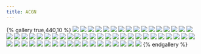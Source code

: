 ```yaml
---
title: ACGN
---
```

{% gallery true,440,10 %}
![](/images/三国杀设计/ACGN设计/1.jpg)
![](/images/三国杀设计/ACGN设计/2.jpg)
![](/images/三国杀设计/ACGN设计/百事可乐.jpg)
![](/images/三国杀设计/ACGN设计/百事可乐2.jpg)
![](/images/三国杀设计/ACGN设计/叶文洁.jpg)
![](/images/三国杀设计/ACGN设计/地球坐标.jpg)
![](/images/三国杀设计/ACGN设计/博士.jpg)
![](/images/三国杀设计/ACGN设计/珀西.jpg)
![](/images/三国杀设计/ACGN设计/糖糖.jpg)
![](/images/三国杀设计/ACGN设计/糖糖1.jpg)
![](/images/三国杀设计/ACGN设计/糖糖2.jpg)
![](/images/三国杀设计/ACGN设计/可不.jpg)
![](/images/三国杀设计/ACGN设计/游鹿.jpg)
![](/images/三国杀设计/ACGN设计/游鹿2.jpg)
![](/images/三国杀设计/ACGN设计/浊心斯卡蒂.jpg)
![](/images/三国杀设计/ACGN设计/基格尔德.jpg)
![](/images/三国杀设计/ACGN设计/尤莉&千户.jpg)
![](/images/三国杀设计/ACGN设计/松坂砂糖.jpg)
![](/images/三国杀设计/ACGN设计/白井黑子.jpg)
![](/images/三国杀设计/ACGN设计/白井黑子（第二版）.jpg)
![](/images/三国杀设计/ACGN设计/誉望万化.jpg)
![](/images/三国杀设计/ACGN设计/塔博里茨基.jpg)
![](/images/三国杀设计/ACGN设计/彼得大帝.jpg)
![](/images/三国杀设计/ACGN设计/彼得大帝2.jpg)
![](/images/三国杀设计/ACGN设计/比利·海灵顿（平卡）.jpg)
![](/images/三国杀设计/ACGN设计/比利·海灵顿（异画卡）.jpg)
![](/images/三国杀设计/ACGN设计/荧.jpg)
![](/images/三国杀设计/ACGN设计/荧2.jpg)
![](/images/三国杀设计/ACGN设计/基格尔德2.jpg)
![](/images/三国杀设计/ACGN设计/密勒顿.jpg)
![](/images/三国杀设计/ACGN设计/塞草茵.jpg)
![](/images/三国杀设计/ACGN设计/阿玛雅.jpg)
![](/images/三国杀设计/ACGN设计/叶问.jpg)
![](/images/三国杀设计/ACGN设计/幽蝶化烬.jpg)
![](/images/三国杀设计/ACGN设计/北斗.jpg)
![](/images/三国杀设计/ACGN设计/胡桃.jpg)
![](/images/三国杀设计/ACGN设计/堂吉诃德.jpg)
![](/images/三国杀设计/ACGN设计/堂吉诃德2.jpg)
![](/images/三国杀设计/ACGN设计/丘比.jpg)
![](/images/三国杀设计/ACGN设计/可莉.jpg)
![](/images/三国杀设计/ACGN设计/泥岩.jpg)
![](/images/三国杀设计/ACGN设计/零羽.jpg)
![](/images/三国杀设计/ACGN设计/泠珞.jpg)
![](/images/三国杀设计/ACGN设计/孔子.png)
![](/images/三国杀设计/ACGN设计/孔子（烧）.png)
![](/images/三国杀设计/ACGN设计/韩非子.jpg)
![](/images/三国杀设计/ACGN设计/斯卡蒂.jpg)
![](/images/三国杀设计/ACGN设计斯卡蒂（特效）/.jpg)
![](/images/三国杀设计/ACGN设计/韩非子（做旧）.jpg)
![](/images/三国杀设计/ACGN设计孔子（斑驳）.jpg)
![](/images/三国杀设计/ACGN设计/怎么，你不服气吗.jpg)
![](/images/三国杀设计/ACGN设计/你什么意思.jpg)
![](/images/三国杀设计/ACGN设计/芭芭拉.jpg)
![](/images/三国杀设计/ACGN设计/芭芭拉2.jpg)
![](/images/三国杀设计/ACGN设计/成步堂龙一.jpg)
![](/images/三国杀设计/ACGN设计/成步堂龙一2.jpg)
![](/images/三国杀设计/ACGN设计/胡戈·施佩勒.jpg)
![](/images/三国杀设计/ACGN设计/黑·成步堂.jpg)
![](/images/三国杀设计/ACGN设计/北京折叠.jpg)
{% endgallery %}